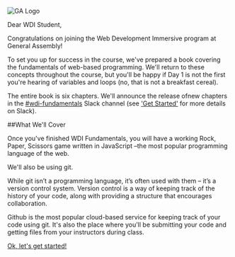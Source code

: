 ![GA Logo](https://raw.github.com/generalassembly/ga-ruby-on-rails-for-devs/master/images/ga.png)

Dear WDI Student,

Congratulations on joining the Web Development Immersive program at General Assembly!

To set you up for success in the course, we've prepared a book covering the fundamentals of web-based programming. We'll return to these concepts throughout the course, but you'll be happy if Day 1 is not the first you're hearing of variables and loops (no, that is not a breakfast cereal).

The entire book is six chapters. We'll announce the release ofnew chapters in the [#wdi-fundamentals](https://ga-students.slack.com/messages/wdi-fundamentals/) Slack channel (see ['Get Started'](00_chapter/get_started.md) for more details on Slack).

##What We'll Cover

Once you've finished WDI Fundamentals, you will have a working Rock, Paper, Scissors game written in JavaScript –the most popular programming language of the web.

We'll also be using git.

While git isn’t a programming language, it’s often used with them – it’s a version control system. Version control is a way of keeping track of the history of your code, along with providing a structure that encourages collaboration.

Github is the most popular cloud-based service for keeping track of your code using git.  It's also the place where you'll be submitting your code and getting files from your instructors during class.

[Ok, let's get started!](00_chapter/get_started.md)
